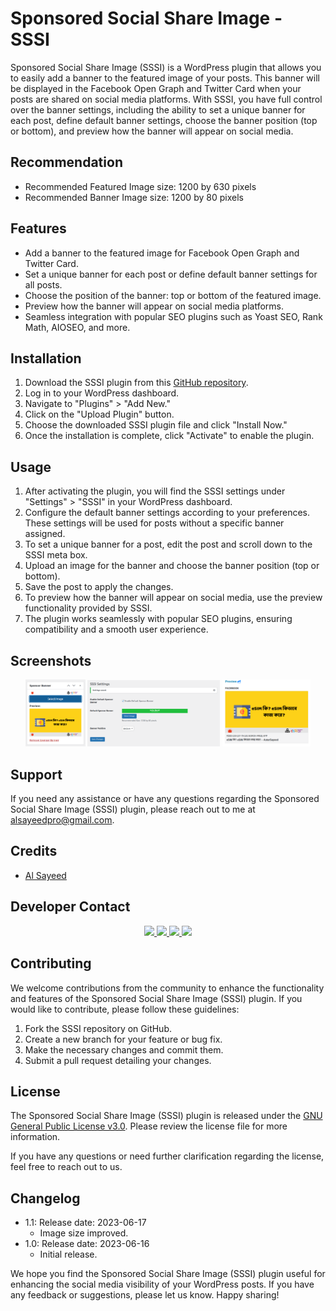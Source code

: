 # Sponsored Social Share Image - SSSI

Sponsored Social Share Image (SSSI) is a WordPress plugin that allows you to easily add a banner to the featured image of your posts. This banner will be displayed in the Facebook Open Graph and Twitter Card when your posts are shared on social media platforms. With SSSI, you have full control over the banner settings, including the ability to set a unique banner for each post, define default banner settings, choose the banner position (top or bottom), and preview how the banner will appear on social media.

## Recommendation

- Recommended Featured Image size: 1200 by 630 pixels
- Recommended Banner Image size: 1200 by 80 pixels

## Features

- Add a banner to the featured image for Facebook Open Graph and Twitter Card.
- Set a unique banner for each post or define default banner settings for all posts.
- Choose the position of the banner: top or bottom of the featured image.
- Preview how the banner will appear on social media platforms.
- Seamless integration with popular SEO plugins such as Yoast SEO, Rank Math, AIOSEO, and more.

## Installation

1. Download the SSSI plugin from this [GitHub repository](https://github.com/alsayeedar/sponsored-social-share-image/).
2. Log in to your WordPress dashboard.
3. Navigate to "Plugins" > "Add New."
4. Click on the "Upload Plugin" button.
5. Choose the downloaded SSSI plugin file and click "Install Now."
6. Once the installation is complete, click "Activate" to enable the plugin.

## Usage

1. After activating the plugin, you will find the SSSI settings under "Settings" > "SSSI" in your WordPress dashboard.
2. Configure the default banner settings according to your preferences. These settings will be used for posts without a specific banner assigned.
3. To set a unique banner for a post, edit the post and scroll down to the SSSI meta box.
4. Upload an image for the banner and choose the banner position (top or bottom).
5. Save the post to apply the changes.
6. To preview how the banner will appear on social media, use the preview functionality provided by SSSI.
7. The plugin works seamlessly with popular SEO plugins, ensuring compatibility and a smooth user experience.

## Screenshots
<p align="center" width="100%">
    <img width="19%" src="https://raw.githubusercontent.com/alsayeedar/sponsored-social-share-image/main/Screenshots/Screenshot1.png"/>
    <img width="42%" src="https://raw.githubusercontent.com/alsayeedar/sponsored-social-share-image/main/Screenshots/Screenshot2.png"/>
    <img width="28%" src="https://raw.githubusercontent.com/alsayeedar/sponsored-social-share-image/main/Screenshots/Screenshot3.png"/>
</p>

## Support

If you need any assistance or have any questions regarding the Sponsored Social Share Image (SSSI) plugin, please reach out to me at [alsayeedpro@gmail.com](mailto:alsayeedpro@gmail.com).

## Credits
- [Al Sayeed](https://github.com/alsayeedar/)

## Developer Contact
<div style="text-align: center; place-items: center;">
    <a href="https://www.facebook.com/AlSayeedOfficial">
        <img src="https://img.shields.io/badge/Facebook-1877F2?style=for-the-badge&logo=facebook&logoColor=white">
    </a>
    <a href="https://www.instagram.com/AlSayeedAR">
        <img src="https://img.shields.io/badge/Instagram-E4405F?style=for-the-badge&logo=instagram&logoColor=white">
    </a>
    <a href="https://t.me/AlSayeedAR">
        <img src="https://img.shields.io/badge/Telegram-2CA5E0?style=for-the-badge&logo=telegram&logoColor=white">
    </a>
    <a href="https://wa.me/8801868188006">
        <img src="https://img.shields.io/badge/WhatsApp-25D366?style=for-the-badge&logo=whatsapp&logoColor=white">
    </a>
</div>

## Contributing

We welcome contributions from the community to enhance the functionality and features of the Sponsored Social Share Image (SSSI) plugin. If you would like to contribute, please follow these guidelines:

1. Fork the SSSI repository on GitHub.
2. Create a new branch for your feature or bug fix.
3. Make the necessary changes and commit them.
4. Submit a pull request detailing your changes.

## License

The Sponsored Social Share Image (SSSI) plugin is released under the [GNU General Public License v3.0](https://www.gnu.org/licenses/gpl-3.0.en.html). Please review the license file for more information.

If you have any questions or need further clarification regarding the license, feel free to reach out to us.


## Changelog

- 1.1: Release date: 2023-06-17
    - Image size improved.
- 1.0: Release date: 2023-06-16
    - Initial release.

We hope you find the Sponsored Social Share Image (SSSI) plugin useful for enhancing the social media visibility of your WordPress posts. If you have any feedback or suggestions, please let us know. Happy sharing!
